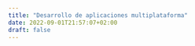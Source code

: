 ```yaml
---
title: "Desarrollo de aplicaciones multiplataforma"
date: 2022-09-01T21:57:07+02:00
draft: false
---
```



